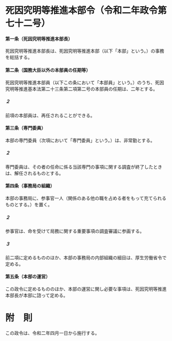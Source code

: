 # 死因究明等推進本部令（令和二年政令第七十二号）
#### 第一条（死因究明等推進本部長）
死因究明等推進本部長は、死因究明等推進本部（以下「本部」という。）の事務を総括する。
#### 第二条（国務大臣以外の本部員の任期等）
死因究明等推進本部員（以下この条において「本部員」という。）のうち、死因究明等推進基本法第二十三条第二項第二号の本部員の任期は、二年とする。
##### ２
前項の本部員は、再任されることができる。
#### 第三条（専門委員）
本部の専門委員（次項において「専門委員」という。）は、非常勤とする。
##### ２
専門委員は、その者の任命に係る当該専門の事項に関する調査が終了したときは、解任されるものとする。
#### 第四条（事務局の組織）
本部の事務局に、参事官一人（関係のある他の職を占める者をもって充てられるものとする。）を置く。
##### ２
参事官は、命を受けて局務に関する重要事項の調査審議に参画する。
##### ３
前二項に定めるもののほか、本部の事務局の内部組織の細目は、厚生労働省令で定める。
#### 第五条（本部の運営）
この政令に定めるもののほか、本部の運営に関し必要な事項は、死因究明等推進本部長が本部に諮って定める。
# 附　則
この政令は、令和二年四月一日から施行する。
